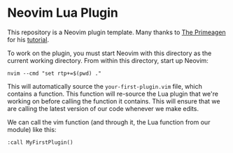 # Neovim Lua Plugin

This repository is a Neovim plugin template. Many thanks to <a href="https://github.com/ThePrimeagen">The Primeagen</a> for his <a href="https://www.youtube.com/watch?v=9L4sW047oow">tutorial</a>.

To work on the plugin, you must start Neovim with this directory as the current working directory. From within this directory, start up Neovim:

```
nvim --cmd "set rtp+=$(pwd) ."
```

This will automatically source the `your-first-plugin.vim` file, which contains a function. This function will re-source the Lua plugin that we're working on before calling the function it contains. This will ensure that we are calling the latest version of our code whenever we make edits.

We can call the vim function (and through it, the Lua function from our module) like this:

```
:call MyFirstPlugin()
```
